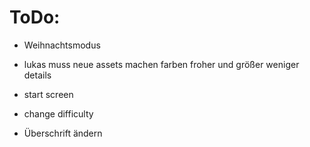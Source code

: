 # ToDo:

- Weihnachtsmodus

- lukas muss neue assets machen farben froher und größer weniger details

- start screen

- change difficulty

- Überschrift ändern
